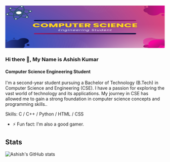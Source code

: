 ![Computer Science Engineering Student](https://github.com/ashishj12/ashishj12/blob/main/Banner.png)
### Hi there 👋, My Name is Ashish Kumar
#### Computer Science Engineering Student

I'm a second-year student pursuing a Bachelor of Technology (B.Tech) in Computer Science and Engineering (CSE). I have a passion for exploring the vast world of technology and its applications. My journey in CSE has allowed me to gain a strong foundation in computer science concepts and programming skills..

Skills: 
C / C++ / Python / HTML / CSS 
- ⚡ Fun fact: I'm also a good gamer. 
## Stats
![Ashish's GitHub stats](https://github-readme-stats.vercel.app/api?username=ashishj12&show_icons=true&theme=radical)



